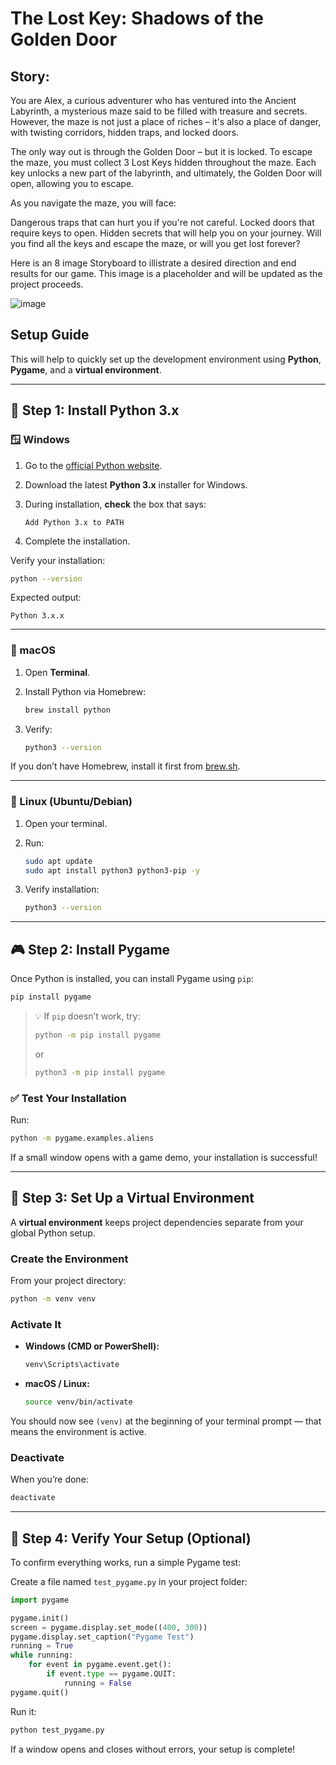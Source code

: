 # The Lost Key: Shadows of the Golden Door

## Story:
You are Alex, a curious adventurer who has ventured into the Ancient Labyrinth, a mysterious maze said to be filled with treasure and secrets. However, the maze is not just a place of riches – it's also a place of danger, with twisting corridors, hidden traps, and locked doors.

The only way out is through the Golden Door – but it is locked. To escape the maze, you must collect 3 Lost Keys hidden throughout the maze. Each key unlocks a new part of the labyrinth, and ultimately, the Golden Door will open, allowing you to escape.

As you navigate the maze, you will face:

Dangerous traps that can hurt you if you're not careful.
Locked doors that require keys to open.
Hidden secrets that will help you on your journey.
Will you find all the keys and escape the maze, or will you get lost forever?

Here is an 8 image Storyboard to illistrate a desired direction and end results for our game. This image is a placeholder and will be updated as the project proceeds. 

![image](https://github.com/user-attachments/assets/c9d56d78-1127-470f-8e84-2645333466bb)


## Setup Guide


This  will help to quickly set up the development environment using **Python**, **Pygame**, and a **virtual environment**.

---



## 🐍 Step 1: Install Python 3.x

### 🪟 Windows

1. Go to the [official Python website](https://www.python.org/downloads/).
2. Download the latest **Python 3.x** installer for Windows.
3. During installation, **check** the box that says:

   ```
   Add Python 3.x to PATH
   ```
4. Complete the installation.

Verify your installation:

```bash
python --version
```

Expected output:

```
Python 3.x.x
```

---

### 🍎 macOS

1. Open **Terminal**.
2. Install Python via Homebrew:

   ```bash
   brew install python
   ```
3. Verify:

   ```bash
   python3 --version
   ```

If you don’t have Homebrew, install it first from [brew.sh](https://brew.sh/).

---

### 🐧 Linux (Ubuntu/Debian)

1. Open your terminal.
2. Run:

   ```bash
   sudo apt update
   sudo apt install python3 python3-pip -y
   ```
3. Verify installation:

   ```bash
   python3 --version
   ```

---

## 🎮 Step 2: Install Pygame

Once Python is installed, you can install Pygame using `pip`:

```bash
pip install pygame
```

> 💡 If `pip` doesn’t work, try:
>
> ```bash
> python -m pip install pygame
> ```
>
> or
>
> ```bash
> python3 -m pip install pygame
> ```

### ✅ Test Your Installation

Run:

```bash
python -m pygame.examples.aliens
```

If a small window opens with a game demo, your installation is successful!

---

## 🧩 Step 3: Set Up a Virtual Environment

A **virtual environment** keeps project dependencies separate from your global Python setup.

### Create the Environment

From your project directory:

```bash
python -m venv venv
```

### Activate It

* **Windows (CMD or PowerShell):**

  ```bash
  venv\Scripts\activate
  ```
* **macOS / Linux:**

  ```bash
  source venv/bin/activate
  ```

You should now see `(venv)` at the beginning of your terminal prompt — that means the environment is active.

### Deactivate

When you’re done:

```bash
deactivate
```

---

## 🧪 Step 4: Verify Your Setup (Optional)

To confirm everything works, run a simple Pygame test:

Create a file named `test_pygame.py` in your project folder:

```python
import pygame

pygame.init()
screen = pygame.display.set_mode((400, 300))
pygame.display.set_caption("Pygame Test")
running = True
while running:
    for event in pygame.event.get():
        if event.type == pygame.QUIT:
            running = False
pygame.quit()
```

Run it:

```bash
python test_pygame.py
```

If a window opens and closes without errors, your setup is complete!

